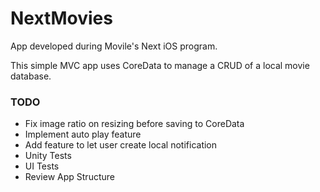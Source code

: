 # NextMovies
App developed during Movile's Next iOS program.

This simple MVC app uses CoreData to manage a CRUD of a local movie database.

### TODO
 - Fix image ratio on resizing before saving to CoreData
 - Implement auto play feature
 - Add feature to let user create local notification
 - Unity Tests
 - UI Tests
 - Review App Structure
